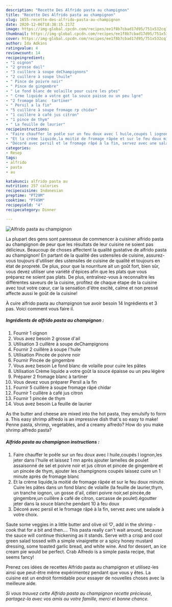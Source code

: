 ```yaml
---
description: "Recette Des Alfrido pasta au champignon"
title: "Recette Des Alfrido pasta au champignon"
slug: 1655-recette-des-alfrido-pasta-au-champignon
date: 2020-12-06T18:38:15.217Z
image: https://img-global.cpcdn.com/recipes/ee1f8b7cbad17d95/751x532cq70/alfrido-pasta-au-champignon-photo-principale-de-la-recette.jpg
thumbnail: https://img-global.cpcdn.com/recipes/ee1f8b7cbad17d95/751x532cq70/alfrido-pasta-au-champignon-photo-principale-de-la-recette.jpg
cover: https://img-global.cpcdn.com/recipes/ee1f8b7cbad17d95/751x532cq70/alfrido-pasta-au-champignon-photo-principale-de-la-recette.jpg
author: Ida Adkins
ratingvalue: 4
reviewcount: 14
recipeingredient:
- "1 oignon"
- "2 grosse dail"
- "3 cuillère à soupe deChampignons"
- "2 cuillère à soupe lhuile"
- " Pince de poivre noir"
- " Pince de gingembre"
- " Le fond blanc de volaille pour cuire les ptes"
- " Crme liquide a votre got la souce paisse ou un peu lgre"
- "2 fromage blanc  tartiner"
- " Persil a la fin"
- "5 cuillère à soupe fromage rp chidar"
- "1 cuillère à café jus citron"
- "1 pince de thym"
- " La feuille de laurier"
recipeinstructions:
- "Faire chauffer le poêle sur un feu doux avec l huile,coupés l iognon,les jeter dans l&#39;huile et laissez 1 mn après ajouter lamelles de poulet assaisonné de sel et poivre noir et jus citron et pincée de gingembre et un pincée de thym, ajouter les champignons coupés laissez cuire un 1 minute après de fromage blanc"
- "Et la crème liquide,la moitié de fromage râpée et sur le feu doux minute. Cuire les pâtes dans un fond blanc de volaille (la feuille de laurier,thym, un tranche iognon, un gosse d&#39;ail, céleri poivre noir,sel pincée,de gingembre,un cuillère à café de citron, carcasse de poulet).égoutter jeter dans la souce blanche pendant 10 à feu doux"
- "Décoré avec persil et le fromage râpé à la fin, servez avec une salade à votre choix."
categories:
- Resep
tags:
- alfrido
- pasta
- au

katakunci: alfrido pasta au 
nutrition: 257 calories
recipecuisine: Indonesian
preptime: "PT29M"
cooktime: "PT49M"
recipeyield: "4"
recipecategory: Dinner

---
```



![Alfrido pasta au champignon](https://img-global.cpcdn.com/recipes/ee1f8b7cbad17d95/751x532cq70/alfrido-pasta-au-champignon-photo-principale-de-la-recette.jpg)

La plupart des gens sont paresseux de commencer à cuisiner alfrido pasta au champignon de peur que les résultats de leur cuisine ne soient pas délicieux. Beaucoup de choses affectent la qualité gustative de alfrido pasta au champignon! En partant de la qualité des ustensiles de cuisine, assurez-vous toujours d'utiliser des ustensiles de cuisine de qualité et toujours en état de propreté. De plus, pour que la nourriture ait un goût fort, bien sûr, vous devez utiliser une variété d'épices afin que les plats que vous préparez ne soient pas plats. De plus, entraînez-vous à reconnaître les différentes saveurs de la cuisine, profitez de chaque étape de la cuisine avec tout votre cœur, car la sensation d'être excité, calme et non pressé affecte aussi le goût de la cuisine!

<!--inarticleads1-->

À cuire alfrido pasta au champignon tue avoir besoin 14 Ingrédients et 3 pas. Voici comment vous faire il.

##### Ingrédients de alfrido pasta au champignon :

1. Fournir 1 oignon
1. Vous avez besoin 2 grosse d&#39;ail
1. Utilisation 3 cuillère à soupe deChampignons
1. Fournir 2 cuillère à soupe l&#39;huile
1. Utilisation  Pincée de poivre noir
1. Fournir  Pincée de gingembre
1. Vous avez besoin  Le fond blanc de volaille pour cuire les pâtes
1. Utilisation  Crème liquide a votre goût la souce épaisse ou un peu légère
1. Préparer 2 fromage blanc à tartiner
1. Vous devez vous préparer  Persil a la fin
1. Fournir 5 cuillère à soupe fromage râpé chidar
1. Fournir 1 cuillère à café jus citron
1. Fournir 1 pincée de thym
1. Vous avez besoin  La feuille de laurier


As the butter and cheese are mixed into the hot pasta, they emulsify to form a. This easy shrimp alfredo is an impressive dish that&#39;s so easy to make! Penne pasta, shrimp, vegetables, and a creamy alfredo? How do you make shrimp alfredo pasta? 

<!--inarticleads2-->

##### Alfrido pasta au champignon instructions :

1. Faire chauffer le poêle sur un feu doux avec l huile,coupés l iognon,les jeter dans l&#39;huile et laissez 1 mn après ajouter lamelles de poulet assaisonné de sel et poivre noir et jus citron et pincée de gingembre et un pincée de thym, ajouter les champignons coupés laissez cuire un 1 minute après de fromage blanc
1. Et la crème liquide,la moitié de fromage râpée et sur le feu doux minute. Cuire les pâtes dans un fond blanc de volaille (la feuille de laurier,thym, un tranche iognon, un gosse d&#39;ail, céleri poivre noir,sel pincée,de gingembre,un cuillère à café de citron, carcasse de poulet).égoutter jeter dans la souce blanche pendant 10 à feu doux
1. Décoré avec persil et le fromage râpé à la fin, servez avec une salade à votre choix.


Saute some veggies in a little butter and olive oil ♡, add in the shrimp - cook that for a bit and then…. This pasta really can&#39;t wait around, because the sauce will continue thickening as it stands. Serve with a crisp and cool green salad tossed with a simple vinaigrette or a spicy honey mustard dressing, some toasted garlic bread, and white wine. And for dessert, an ice cream pie would be perfect. Crab Alfredo is a simple pasta recipe, that seems fancy! 

<!--inarticleads1-->

<p>
Prenez ces idées de recettes Alfrido pasta au champignon et utilisez-les ainsi que peut-être même expérimentez pendant que vous y êtes. La cuisine est un endroit formidable pour essayer de nouvelles choses avec la meilleure aide.
</p>

<p>
<i>Si vous trouvez cette Alfrido pasta au champignon recette précieuse, partagez-la avec vos amis ou votre famille, merci et bonne chance.</i>
</p>
